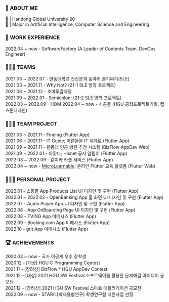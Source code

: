 ### 🧐 ABOUT ME
🏫 | Handong Global University 20  
📝 | Major in Artificial Intelligence, Computer Science and Engineering       

### 💼 WORK EXPERIENCE 
2022.04 ~ now - SoftwareFactory (A Leader of Contents Team, DevOps Engineer)   

### 🧑‍🤝‍🧑 TEAMS 
2021.03 ~ 2022.07 - 한동대학교 전산분과 동아리 슬기짜기(SLE)  
2021.03 ~ 2021.11 - Why Not? (21-1 SLE 방학 프로젝트)   
2021.06 ~ 2021.12 - 조마루감자탕  
2021.09 ~ 2022.01 - Semicolon; (21-2 SLE 방학 프로젝트)  
2022.03 ~ 2022.09 - HOM 
2022.04 ~ now - 사공들 (HGU 공학프로젝트기획, 캡스톤디자인)  

### 👩🏻‍💻 TEAM PROJECT     
2021.03 ~ 2021.11 - Finding (Flutter App)  
2021.06 ~ 2021.11 - IT Guide; 어른들을 IT 세계로 (Flutter App)   
2021.09 ~ 2021.11 - 한동대 인근 병원 추천 시스템 (BizFlow AppDev Web)   
2021.09 ~ 2022.01 - 아맞다; Hisnet 공지 알림이 (Flutter App)   
2022.03 ~ 2022.09 - 같이카 카풀 서비스 (Flutter App)  
2022.04 ~ now - [MicroLearnable](https://microlearnable.com/); 온라인 Flutter 교육 플랫폼 (Flutter Web)     

### 👩🏻‍💻 PERSONAL PROJECT       
2022.01 - 쇼핑몰 App Products List UI 디자인 및 구현 (Flutter App)    
2022.01 ~ 2022.02 - OpenBanking App 홈 화면 UI 디자인 및 구현 (Flutter App)  
2022.07 - Audio Player App UI 디자인 및 구현 (Flutter App)   
2022.08 - App OnBoarding Page UI 디자인 및 구현 (Flutter App)   
2022.08 - TVING App 미메시스 (Flutter App)  
2022.09 - Booking.com App 미메시스 (Flutter App)   
2022.10 - grit App 미메시스 (Flutter App)   

### 🏆 ACHIEVEMENTS    
2020.03 ~ now - 국가 이공계 우수 장학생  
2020.12 - [대상] HGU C Programming Contest  
2021.11 - [장려상] BizFlow * HGU AppDev Contest     
2021.12 - [대상] 2021 HGU SW Festival 소프트웨어를 활용한 문제해결 아이디어 공모전    
2021.12 - [장려상] 2021 HGU SW Festival 스마트 애플리케이션 공모전    
2022.09 ~ now - STAR(다학제융합연구) 학생연구팀 지원사업 선정
